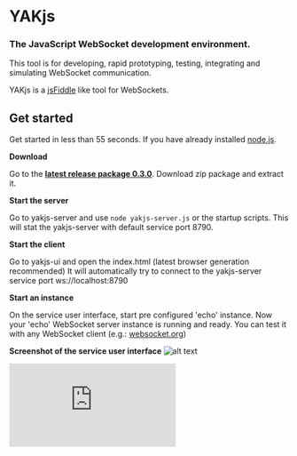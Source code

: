 # YAKjs
### The JavaScript WebSocket development environment.

This tool is for developing, rapid prototyping, testing, integrating and simulating WebSocket communication.

YAKjs is a [jsFiddle](http://jsfiddle.net/) like tool for WebSockets.   

## Get started

Get started in less than 55 seconds. If you have already installed [node.js](http://nodejs.org/).

**Download**

Go to the **[latest release package 0.3.0](https://github.com/cobuChris/yak-js/releases)**.
Download zip package and extract it.


**Start the server**

Go to yakjs-server and use ``` node yakjs-server.js ``` or the startup scripts.
This will stat the yakjs-server with default service port 8790.


**Start the client**

Go to yakjs-ui and open the index.html (latest browser generation recommended)
It will automatically try to connect to the yakjs-server service port ws://localhost:8790


**Start an instance**

On the service user interface, start pre configured 'echo' instance.
Now your 'echo' WebSocket server instance is running and ready. 
You can test it with any WebSocket client (e.g.: [websocket.org](http://www.websocket.org/echo.html))

**Screenshot of the service user interface**
![alt text](https://raw.github.com/cobuChris/yak-js/master/yakjs-ui/doc/screenshot-v0.3.0-02.png "screenshot")


[![Analytics](https://ga-beacon.appspot.com/UA-46883525-1/yak-js/README.md)](https://github.com/igrigorik/ga-beacon)
